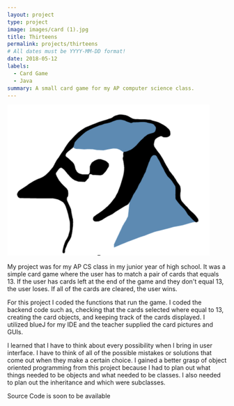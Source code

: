 ```yaml
---
layout: project
type: project
image: images/card (1).jpg
title: Thirteens
permalink: projects/thirteens
# All dates must be YYYY-MM-DD format!
date: 2018-05-12
labels:
  - Card Game
  - Java
summary: A small card game for my AP computer science class.
---
```


<img class="ui medium right floated rounded image" src="../images/bluej.png">

My project was for my AP CS class in my junior year of high school.  It was a simple card game where the user has to match a pair of cards that equals 13.  If the user has cards left at the end of the game and they don't equal 13, the user loses.  If all of the cards are cleared, the user wins.

For this project I coded the functions that run the game.  I coded the backend code such as, checking that the cards selected where equal to 13, creating the card objects, and keeping track of the cards displayed.  I utilized blueJ for my IDE and the teacher supplied the card pictures and GUIs.

I learned that I have to think about every possibility when I bring in user interface.  I have to think of all of the possible mistakes or solutions that come out when they make a certain choice.  I gained a better grasp of object oriented programming from this project because I had to plan out what things needed to be objects and what needed to be classes.  I also needed to plan out the inheritance and which were subclasses.

Source Code is soon to be available

